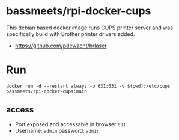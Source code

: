 # bassmeets/rpi-docker-cups

This debian based docker image runs CUPS printer server and was specifically build with Brother printer drivers added.

* https://github.com/pdewacht/brlaser

# Run
`docker run -d --restart always -p 631:631 -v $(pwd):/etc/cups bassmeets/rpi-docker-cups:main`

## access
* Port exposed and accessable in browser `631`
* Username: `admin` password: `admin`